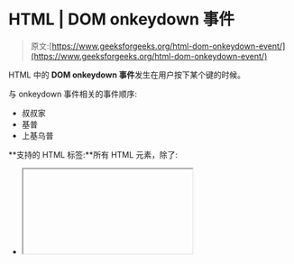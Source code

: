 # HTML | DOM onkeydown 事件

> 原文:[https://www.geeksforgeeks.org/html-dom-onkeydown-event/](https://www.geeksforgeeks.org/html-dom-onkeydown-event/)

HTML 中的 **DOM onkeydown 事件**发生在用户按下某个键的时候。

与 onkeydown 事件相关的事件顺序:

*   叔叔家
*   基普
*   上基乌普

**支持的 HTML 标签:**所有 HTML 元素，除了:

*   <iframe></li><li><meta/></li><li><param/></li><li><script/></li><li><style/></li><li><title/></li></ul><p><strong>语法:</strong></p><ul><li><strong>在 HTML 中:</strong> <pre>&lt;element onkeydown="myScript"&gt;&gt;</pre></li><li><strong>在 JavaScript 中:</strong> <pre> object.onkeydown = function(){myScript};</pre></li><li><strong>在 JavaScript 中，使用 addEventListener()方法:</strong> <pre>object.addEventListener("keydown", myScript);</pre></li></ul><p><strong>示例:</strong>使用 addEventListener()方法的 onkeydown 事件</p><pre>&lt;!DOCTYPE html&gt; &lt;html&gt;    &lt;body&gt;     &lt;center&gt;         &lt;h1 style="color:green"&gt;           GeekforGeeks       &lt;/h1&gt;         &lt;p&gt;Press any key inside the input field&lt;/p&gt;            &lt;input type="text"                id="inputField"                style="background-color:green"&gt;            &lt;script&gt;             document.getElementById(               "inputField").addEventListener("keydown", GFGFun);                function GFGFun() {                 document.getElementById(                   "inputField").style.backgroundColor =                    "yellow";                }         &lt;/script&gt;     &lt;/center&gt; &lt;/body&gt;    &lt;/html&gt;</pre><p><strong>输出:</strong> <br/> <strong>前:</strong> <br/> <img src="img/9a9464954eecb8726278816caf85804e.png" alt="" class="aligncenter size-medium wp-image-1176725"/></p><p><strong>之后:</strong> <br/> <img src="img/d6e6cf974cc0e4114160d04f0e21ec92.png" alt="" class="aligncenter size-medium wp-image-1176726"/></p><p><strong>支持的浏览器:</strong><strong>HTML DOM onkey down 事件</strong>支持的浏览器如下:</p><ul><li>谷歌 Chrome</li><li>微软公司出品的 web 浏览器</li><li>火狐浏览器</li><li>苹果 Safari</li><li>歌剧</li></ul><br/><br/><br/> </body></html></iframe>